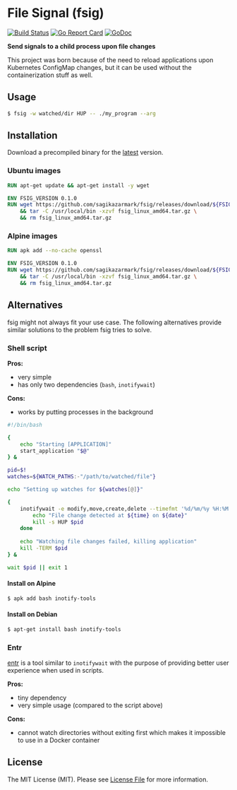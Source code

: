 # File Signal (fsig)

[![Build Status](https://img.shields.io/travis/sagikazarmark/fsig.svg?style=flat-square)](https://travis-ci.org/sagikazarmark/fsig)
[![Go Report Card](https://goreportcard.com/badge/github.com/sagikazarmark/fsig?style=flat-square)](https://goreportcard.com/report/github.com/sagikazarmark/fsig)
[![GoDoc](http://img.shields.io/badge/godoc-reference-5272B4.svg?style=flat-square)](https://godoc.org/github.com/sagikazarmark/fsig)


**Send signals to a child process upon file changes**

This project was born because of the need to reload applications upon Kubernetes ConfigMap changes,
but it can be used without the containerization stuff as well.


## Usage

```bash
$ fsig -w watched/dir HUP -- ./my_program --arg
```


## Installation

Download a precompiled binary for the [latest](https://github.com/sagikazarmark/fsig/releases/latest) version.

### Ubuntu images

```dockerfile
RUN apt-get update && apt-get install -y wget

ENV FSIG_VERSION 0.1.0
RUN wget https://github.com/sagikazarmark/fsig/releases/download/${FSIG_VERSION}/fsig_linux_amd64.tar.gz \
    && tar -C /usr/local/bin -xzvf fsig_linux_amd64.tar.gz \
    && rm fsig_linux_amd64.tar.gz
```

### Alpine images

```dockerfile
RUN apk add --no-cache openssl

ENV FSIG_VERSION 0.1.0
RUN wget https://github.com/sagikazarmark/fsig/releases/download/${FSIG_VERSION}/fsig_linux_amd64.tar.gz \
    && tar -C /usr/local/bin -xzvf fsig_linux_amd64.tar.gz \
    && rm fsig_linux_amd64.tar.gz
```


## Alternatives

fsig might not always fit your use case.
The following alternatives provide similar solutions to the problem fsig tries to solve.


### Shell script


**Pros:**

- very simple
- has only two dependencies (`bash`, `inotifywait`)


**Cons:**

- works by putting processes in the background


```bash
#!/bin/bash

{
    echo "Starting [APPLICATION]"
    start_application "$@"
} &

pid=$!
watches=${WATCH_PATHS:-"/path/to/watched/file"}

echo "Setting up watches for ${watches[@]}"

{
    inotifywait -e modify,move,create,delete --timefmt '%d/%m/%y %H:%M' -m --format '%T' ${watches[@]} | while read date time; do
        echo "File change detected at ${time} on ${date}"
        kill -s HUP $pid
    done
    
    echo "Watching file changes failed, killing application"
    kill -TERM $pid
} &

wait $pid || exit 1
```

#### Install on Alpine

```bash
$ apk add bash inotify-tools
```

#### Install on Debian

```bash
$ apt-get install bash inotify-tools
```


### Entr

[entr](http://entrproject.org/) is a tool similar to `inotifywait` with the purpose of providing better user
experience when used in scripts.

**Pros:**

- tiny dependency
- very simple usage (compared to the script above)

**Cons:**

- cannot watch directories without exiting first which makes it impossible to use in a Docker container


## License

The MIT License (MIT). Please see [License File](LICENSE) for more information.
